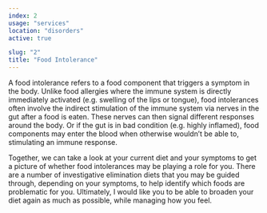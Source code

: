 ```yaml
---
index: 2
usage: "services"
location: "disorders"
active: true

slug: "2"
title: "Food Intolerance"
---
```


A food intolerance refers to a food component that triggers a symptom in the body. Unlike food allergies where the immune system is directly immediately activated (e.g. swelling of the lips or tongue), food intolerances often involve the indirect stimulation of the immune system via nerves in the gut after a food is eaten. These nerves can then signal different responses around the body. Or if the gut is in bad condition (e.g. highly inflamed), food components may enter the blood when otherwise wouldn’t be able to, stimulating an immune response.

Together, we can take a look at your current diet and your symptoms to get a picture of whether food intolerances may be playing a role for you. There are a number of investigative elimination diets that you may be guided through, depending on your symptoms, to help identify which foods are problematic for you. Ultimately, I would like you to be able to broaden your diet again as much as possible, while managing how you feel. 
